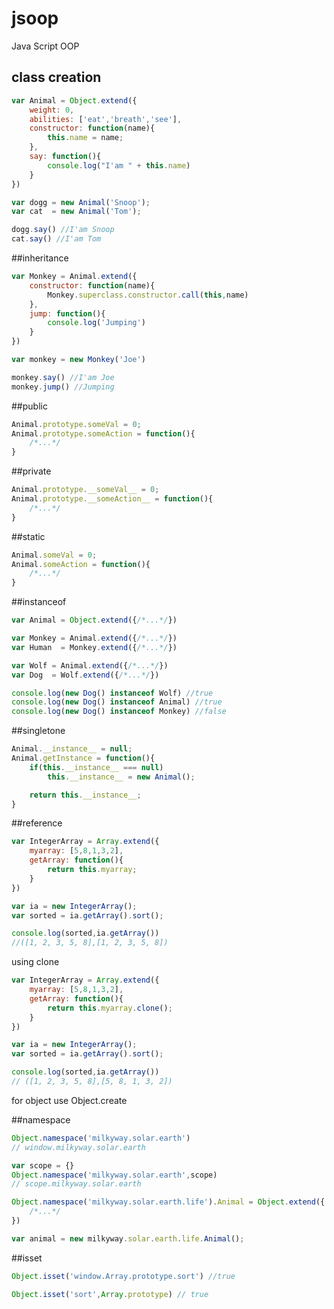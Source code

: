 # jsoop
Java Script OOP

## class creation
```JavaScript
var Animal = Object.extend({
	weight: 0,
	abilities: ['eat','breath','see'],
	constructor: function(name){
		this.name = name;
	},
	say: function(){
		console.log("I'am " + this.name)
	}
})

var dogg = new Animal('Snoop');
var cat  = new Animal('Tom');

dogg.say() //I'am Snoop
cat.say() //I'am Tom
```

##inheritance
```JavaScript
var Monkey = Animal.extend({
	constructor: function(name){
		Monkey.superclass.constructor.call(this,name)
	},
	jump: function(){
		console.log('Jumping')
	}
})

var monkey = new Monkey('Joe')

monkey.say() //I'am Joe
monkey.jump() //Jumping
```

##public
```JavaScript
Animal.prototype.someVal = 0;
Animal.prototype.someAction = function(){
	/*...*/
}
```

##private
```JavaScript
Animal.prototype.__someVal__ = 0;
Animal.prototype.__someAction__ = function(){
	/*...*/
}
```

##static 
```JavaScript
Animal.someVal = 0;
Animal.someAction = function(){
	/*...*/
}
```

##instanceof
```JavaScript
var Animal = Object.extend({/*...*/})

var Monkey = Animal.extend({/*...*/})
var Human  = Monkey.extend({/*...*/}) 

var Wolf = Animal.extend({/*...*/})
var Dog  = Wolf.extend({/*...*/})

console.log(new Dog() instanceof Wolf) //true
console.log(new Dog() instanceof Animal) //true
console.log(new Dog() instanceof Monkey) //false
```

##singletone
```JavaScript
Animal.__instance__ = null;
Animal.getInstance = function(){
	if(this.__instance__ === null)
		this.__instance__ = new Animal();

	return this.__instance__;
}
```

##reference
```JavaScript
var IntegerArray = Array.extend({
	myarray: [5,8,1,3,2],
	getArray: function(){
		return this.myarray;
	}
})

var ia = new IntegerArray();
var sorted = ia.getArray().sort();

console.log(sorted,ia.getArray())
//([1, 2, 3, 5, 8],[1, 2, 3, 5, 8])
```

using clone
```JavaScript
var IntegerArray = Array.extend({
	myarray: [5,8,1,3,2],
	getArray: function(){
		return this.myarray.clone();
	}
})

var ia = new IntegerArray();
var sorted = ia.getArray().sort();

console.log(sorted,ia.getArray())
// ([1, 2, 3, 5, 8],[5, 8, 1, 3, 2])
```
for object use Object.create

##namespace
```JavaScript
Object.namespace('milkyway.solar.earth')
// window.milkyway.solar.earth

var scope = {}
Object.namespace('milkyway.solar.earth',scope)
// scope.milkyway.solar.earth

Object.namespace('milkyway.solar.earth.life').Animal = Object.extend({
	/*...*/
})

var animal = new milkyway.solar.earth.life.Animal();
```

##isset
```JavaScript
Object.isset('window.Array.prototype.sort') //true

Object.isset('sort',Array.prototype) // true
```
